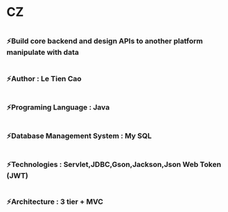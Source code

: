 # CZ
# <h3>⚡Build core backend and design APIs to another platform manipulate with data</h3>
# <h3>⚡Author : Le Tien Cao</h3>
# <h3>⚡Programing Language : Java</h3>
# <h3>⚡Database Management System : My SQL</h3>
# <h3>⚡Technologies : Servlet,JDBC,Gson,Jackson,Json Web Token (JWT)</h3>
# <h3>⚡Architecture : 3 tier + MVC</h3>


